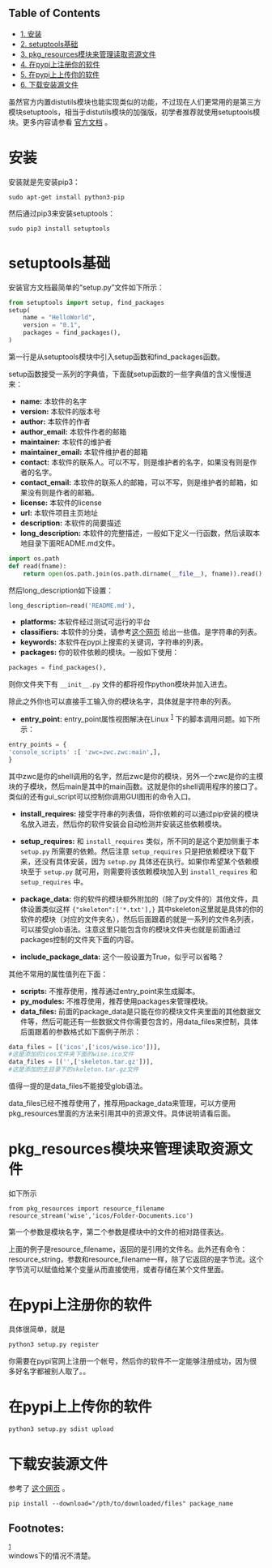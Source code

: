 <nav id="table-of-contents">
<h2>Table of Contents</h2>
<div id="text-table-of-contents">
<ul>
<li><a href="#orgheadline1">1. 安装</a></li>
<li><a href="#orgheadline2">2. setuptools基础</a></li>
<li><a href="#orgheadline3">3. pkg_resources模块来管理读取资源文件</a></li>
<li><a href="#orgheadline4">4. 在pypi上注册你的软件</a></li>
<li><a href="#orgheadline5">5. 在pypi上上传你的软件</a></li>
<li><a href="#orgheadline6">6. 下载安装源文件</a></li>
</ul>
</div>
</nav>

虽然官方内置distutils模块也能实现类似的功能，不过现在人们更常用的是第三方模块setuptools，相当于distutils模块的加强版，初学者推荐就使用setuptools模块。更多内容请参看 [官方文档](https://pythonhosted.org/setuptools/index.html) 。

# 安装<a id="orgheadline1"></a>

安装就是先安装pip3：

    sudo apt-get install python3-pip

然后通过pip3来安装setuptools：

    sudo pip3 install setuptools

# setuptools基础<a id="orgheadline2"></a>

安装官方文档最简单的“setup.py”文件如下所示：

```python
from setuptools import setup, find_packages
setup(
    name = "HelloWorld",
    version = "0.1",
    packages = find_packages(),
)
```

第一行是从setuptools模块中引入setup函数和find\_packages函数。

setup函数接受一系列的字典值，下面就setup函数的一些字典值的含义慢慢道来：

-   **name:** 本软件的名字
-   **version:** 本软件的版本号
-   **author:** 本软件的作者
-   **author\_email:** 本软件作者的邮箱
-   **maintainer:** 本软件的维护者
-   **maintainer\_email:** 本软件维护者的邮箱
-   **contact:** 本软件的联系人。可以不写，则是维护者的名字，如果没有则是作者的名字。
-   **contact\_email:** 本软件的联系人的邮箱，可以不写，则是维护者的邮箱，如果没有则是作者的邮箱。
-   **license:** 本软件的license
-   **url:** 本软件项目主页地址
-   **description:** 本软件的简要描述
-   **long\_description:** 本软件的完整描述，一般如下定义一行函数，然后读取本地目录下面README.md文件。

```python
import os.path
def read(fname):
    return open(os.path.join(os.path.dirname(__file__), fname)).read()
```

然后long\_description如下设置：

```python
long_description=read('README.md'),
```

-   **platforms:** 本软件经过测试可运行的平台
-   **classifiers:** 本软件的分类，请参考[这个网页](https://pypi.python.org/pypi?%3Aaction=list_classifiers) 给出一些值。是字符串的列表。
-   **keywords:** 本软件在pypi上搜索的关键词，字符串的列表。
-   **packages:** 你的软件依赖的模块。一般如下使用：

```python
packages = find_packages(),
```

则你文件夹下有 `__init__.py` 文件的都将视作python模块并加入进去。

除此之外你也可以直接手工输入你的模块名字，具体就是字符串的列表。

-   **entry\_point:** entry\_point属性视图解决在Linux <sup><a id="fnr.1" class="footref" href="#fn.1">1</a></sup> 下的脚本调用问题。如下所示：

```python
entry_points = {
'console_scripts' :[ 'zwc=zwc.zwc:main',],
}
```

其中zwc是你的shell调用的名字，然后zwc是你的模块，另外一个zwc是你的主模块的子模块，然后main是其中的main函数。这就是你的shell调用程序的接口了。类似的还有gui\_script可以控制你调用GUI图形的命令入口。

-   **install\_requires:** 接受字符串的列表值，将你依赖的可以通过pip安装的模块名放入进去，然后你的软件安装会自动检测并安装这些依赖模块。

-   **setup\_requires:** 和 `install_requires` 类似，所不同的是这个更加侧重于本 `setup.py` 所需要的依赖。然后注意 `setup_requires` 只是把依赖模块下载下来，还没有具体安装，因为 `setup.py` 具体还在执行。如果你希望某个依赖模块至于 `setup.py` 就可用，则需要将该依赖模块加入到 `install_requires` 和 `setup_requires` 中。

-   **package\_data:** 你的软件的模块额外附加的（除了py文件的）其他文件，具体设置类似这样 `{"skeleton":['*.txt'],}` 其中skeleton这里就是具体的你的软件的模块（对应的文件夹名），然后后面跟着的就是一系列的文件名列表，可以接受glob语法。注意这里只能包含你的模块文件夹也就是前面通过packages控制的文件夹下面的内容。
-   **include\_package\_data:** 这个一般设置为True，似乎可以省略？

其他不常用的属性值列在下面：

-   **scripts:** 不推荐使用，推荐通过entry\_point来生成脚本。
-   **py\_modules:** 不推荐使用，推荐使用packages来管理模块。
-   **data\_files:** 前面的package\_data是只能在你的模块文件夹里面的其他数据文件等，然后可能还有一些数据文件你需要包含的，用data\_files来控制，具体后面跟着的参数格式如下面例子所示：

```python
data_files = [('icos',['icos/wise.ico'])],
#这是添加的icos文件夹下面的wise.ico文件
data_files = [('',['skeleton.tar.gz'])],
#这是添加的主目录下的skeleton.tar.gz文件
```

值得一提的是data\_files不能接受glob语法。

data\_files已经不推荐使用了，推荐用package\_data来管理，可以方便用pkg\_resources里面的方法来引用其中的资源文件。具体说明请看后面。

# pkg\_resources模块来管理读取资源文件<a id="orgheadline3"></a>

如下所示

    from pkg_resources import resource_filename
    resource_stream('wise','icos/Folder-Documents.ico')

第一个参数是模块名字，第二个参数是模块中的文件的相对路径表达。

上面的例子是resource\_filename，返回的是引用的文件名。此外还有命令：resource\_string，参数和resource\_filename一样，除了它返回的是字节流。这个字节流可以赋值给某个变量从而直接使用，或者存储在某个文件里面。

# 在pypi上注册你的软件<a id="orgheadline4"></a>

具体很简单，就是

```sh
python3 setup.py register
```

你需要在pypi官网上注册一个帐号，然后你的软件不一定能够注册成功，因为很多好名字都被别人取了。。

# 在pypi上上传你的软件<a id="orgheadline5"></a>

```sh
python3 setup.py sdist upload
```

# 下载安装源文件<a id="orgheadline6"></a>

参考了 [这个网页](http://stackoverflow.com/questions/7300321/how-to-use-pythons-pip-to-download-and-keep-the-zipped-files-for-a-package) 。

    pip install --download="/pth/to/downloaded/files" package_name

<div id="footnotes">
<h2 class="footnotes">Footnotes: </h2>
<div id="text-footnotes">

<div class="footdef"><sup><a id="fn.1" class="footnum" href="#fnr.1">1</a></sup> <div class="footpara">windows下的情况不清楚。</div></div>


</div>
</div>